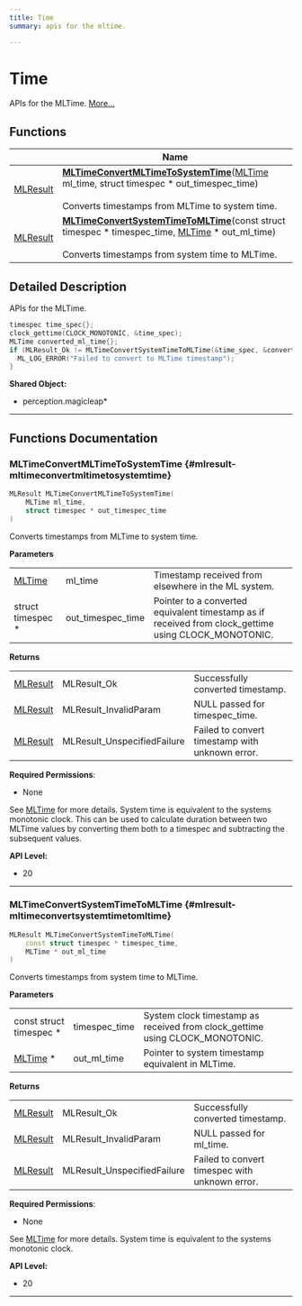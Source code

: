 ```yaml
---
title: Time
summary: apis for the mltime. 

---
```


# Time

APIs for the MLTime.  [More...](#detailed-description)

## Functions

|                | Name           |
| -------------- | -------------- |
| [MLResult](/versioned_docs/version-31-Aug-2023/api-ref/api/Modules/group___platform/group___platform.md#int32-t-mlresult) | **[MLTimeConvertMLTimeToSystemTime](/versioned_docs/version-31-Aug-2023/api-ref/api/Modules/group___time/group___time.md#mlresult-mltimeconvertmltimetosystemtime)**([MLTime](/versioned_docs/version-31-Aug-2023/api-ref/api/Modules/group___common/group___common.md#int64-t-mltime) ml_time, struct timespec * out_timespec_time)<br></br>Converts timestamps from MLTime to system time.  |
| [MLResult](/versioned_docs/version-31-Aug-2023/api-ref/api/Modules/group___platform/group___platform.md#int32-t-mlresult) | **[MLTimeConvertSystemTimeToMLTime](/versioned_docs/version-31-Aug-2023/api-ref/api/Modules/group___time/group___time.md#mlresult-mltimeconvertsystemtimetomltime)**(const struct timespec * timespec_time, [MLTime](/versioned_docs/version-31-Aug-2023/api-ref/api/Modules/group___common/group___common.md#int64-t-mltime) * out_ml_time)<br></br>Converts timestamps from system time to MLTime.  |

## Detailed Description

APIs for the MLTime. 



```cpp
timespec time_spec{};
clock_gettime(CLOCK_MONOTONIC, &time_spec);
MLTime converted_ml_time{};
if (MLResult_Ok != MLTimeConvertSystemTimeToMLTime(&time_spec, &converted_ml_time)) {
  ML_LOG_ERROR("Failed to convert to MLTime timestamp");
}
```




**Shared Object:**
  * perception.magicleap*




-----------


## Functions Documentation

### MLTimeConvertMLTimeToSystemTime {#mlresult-mltimeconvertmltimetosystemtime}

```cpp
MLResult MLTimeConvertMLTimeToSystemTime(
    MLTime ml_time,
    struct timespec * out_timespec_time
)
```

Converts timestamps from MLTime to system time. 

**Parameters**

|  |   |   |
|--|--|--|
| [MLTime](/versioned_docs/version-31-Aug-2023/api-ref/api/Modules/group___common/group___common.md#int64-t-mltime) |ml_time|Timestamp received from elsewhere in the ML system. |
| struct timespec * |out_timespec_time|Pointer to a converted equivalent timestamp as if received from clock_gettime using CLOCK_MONOTONIC.|

**Returns**

|  |   |   |
|--|--|--|
| [MLResult](/versioned_docs/version-31-Aug-2023/api-ref/api/Modules/group___platform/group___platform.md#int32-t-mlresult) |MLResult_Ok|Successfully converted timestamp. |
| [MLResult](/versioned_docs/version-31-Aug-2023/api-ref/api/Modules/group___platform/group___platform.md#int32-t-mlresult) |MLResult_InvalidParam|NULL passed for timespec_time. |
| [MLResult](/versioned_docs/version-31-Aug-2023/api-ref/api/Modules/group___platform/group___platform.md#int32-t-mlresult) |MLResult_UnspecifiedFailure|Failed to convert timestamp with unknown error.|
**Required Permissions**:

  * None 


See [MLTime](/versioned_docs/version-31-Aug-2023/api-ref/api/Modules/group___common/group___common.md#int64-t-mltime) for more details. System time is equivalent to the systems monotonic clock. This can be used to calculate duration between two MLTime values by converting them both to a timespec and subtracting the subsequent values.




**API Level:**
  * 20




-----------

### MLTimeConvertSystemTimeToMLTime {#mlresult-mltimeconvertsystemtimetomltime}

```cpp
MLResult MLTimeConvertSystemTimeToMLTime(
    const struct timespec * timespec_time,
    MLTime * out_ml_time
)
```

Converts timestamps from system time to MLTime. 

**Parameters**

|  |   |   |
|--|--|--|
| const struct timespec * |timespec_time|System clock timestamp as received from clock_gettime using CLOCK_MONOTONIC. |
| [MLTime](/versioned_docs/version-31-Aug-2023/api-ref/api/Modules/group___common/group___common.md#int64-t-mltime) * |out_ml_time|Pointer to system timestamp equivalent in MLTime.|

**Returns**

|  |   |   |
|--|--|--|
| [MLResult](/versioned_docs/version-31-Aug-2023/api-ref/api/Modules/group___platform/group___platform.md#int32-t-mlresult) |MLResult_Ok|Successfully converted timestamp. |
| [MLResult](/versioned_docs/version-31-Aug-2023/api-ref/api/Modules/group___platform/group___platform.md#int32-t-mlresult) |MLResult_InvalidParam|NULL passed for ml_time. |
| [MLResult](/versioned_docs/version-31-Aug-2023/api-ref/api/Modules/group___platform/group___platform.md#int32-t-mlresult) |MLResult_UnspecifiedFailure|Failed to convert timespec with unknown error.|
**Required Permissions**:

  * None 


See [MLTime](/versioned_docs/version-31-Aug-2023/api-ref/api/Modules/group___common/group___common.md#int64-t-mltime) for more details. System time is equivalent to the systems monotonic clock.




**API Level:**
  * 20




-----------







